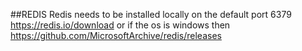 



##REDIS
Redis needs to be installed locally on the default port 6379
https://redis.io/download or if the os is windows then https://github.com/MicrosoftArchive/redis/releases
